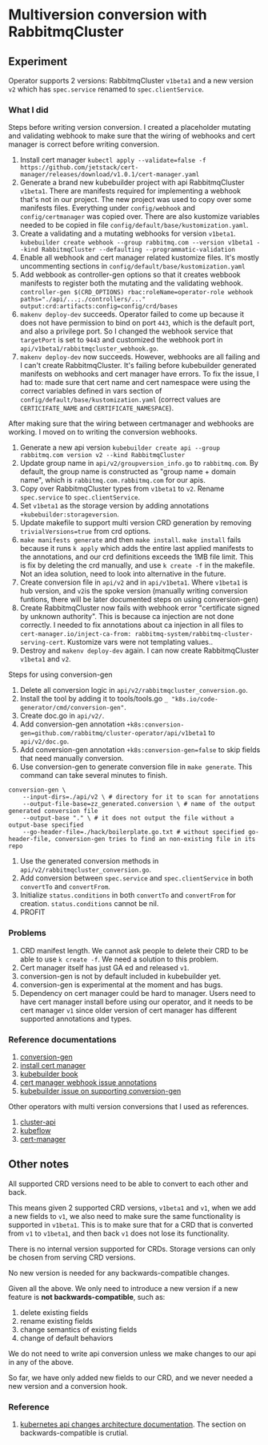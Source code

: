# Multiversion conversion with RabbitmqCluster

## Experiment

Operator supports 2 versions: RabbitmqCluster `v1beta1` and a new version `v2` which has `spec.service` renamed to `spec.clientService`.

### What I did

Steps before writing version conversion.
I created a placeholder mutating and validating webhook to make sure that the wiring of webhooks and cert manager is correct before writing conversion.

1. Install cert manager `kubectl apply --validate=false -f https://github.com/jetstack/cert-manager/releases/download/v1.0.1/cert-manager.yaml`
1. Generate a brand new kubebuilder project with api RabbitmqCluster `v1beta1`. There are manifests required for implementing a webhook that's not in our project. The new project was used to copy over some manifests files. Everything under `config/webhook` and `config/certmanager` was copied over. There are also kustomize variables needed to be copied in file `config/default/base/kustomization.yaml`.
1. Create a validating and a mutating webhooks for version `v1beta1`. `kubebuilder create webhook --group rabbitmq.com --version v1beta1 --kind RabbitmqCluster --defaulting --programmatic-validation`
1. Enable all webhook and cert manager related kustomize files. It's mostly uncommenting sections in `config/default/base/kustomization.yaml`
1. Add webbook as controller-gen options so that it creates webbook manifests to register both the mutating and the validating webhook.
   `controller-gen $(CRD_OPTIONS) rbac:roleName=operator-role webhook paths="./api/...;./controllers/..." output:crd:artifacts:config=config/crd/bases`
1. `makenv deploy-dev` succeeds. Operator failed to come up because it does not have permission to bind on port `443`, which is the default port, and also a privilege port. So I changed the webhook service that `targetPort` is set to `9443` and customized the webhook port in `api/v1beta1/rabbitmqcluster_webhook.go`.
1. `makenv deploy-dev` now succeeds. However, webhooks are all failing and I can't create RabbitmqCluster. It's failing before kubebuilder generated manifests on webhooks and cert manager have errors. To fix the issue, I had to: made sure that cert name and cert namespace were using the correct variables defined in vars section of `config/default/base/kustomization.yaml` (correct values are `CERTICIFATE_NAME` and `CERTIFICATE_NAMESPACE`).

After making sure that the wiring between certmanager and webhooks are working. I moved on to writing the conversion webhooks.

1. Generate a new api version `kubebuilder create api --group rabbitmq.com version v2 --kind RabbitmqCluster`
1. Update group name in `api/v2/groupversion_info.go` to `rabbitmq.com`. By default, the group name is constructed as "group name + domain name", which is `rabbitmq.com.rabbitmq.com` for our apis.
1. Copy over RabbitmqCluster types from `v1beta1` to `v2`. Rename `spec.service` to `spec.clientService`.
1. Set `v1beta1` as the storage version by adding annotations `+kubebuilder:storageversion`.
1. Update makefile to support multi version CRD generation by removing `trivialVersions=true` from crd options.
1. `make manifests generate` and then `make install`. `make install` fails because it runs `k apply` which adds the entire last applied manifests to the annotations, and our crd definitions exceeds the 1MB file limit. This is fix by deleting the crd manually, and use `k create -f` in the makefile. Not an idea solution, need to look into alternative in the future.
1. Create conversion file in `api/v2` and in `api/v1beta1`. Where `v1beta1` is hub version, and `v2`is the spoke version (manually writing conversion funtions, there will be later documented steps on using conversion-gen)
1. Create RabbitmqCluster now fails with webhook error "certificate signed by unknown authority". This is because ca injection are not done correctly. I needed to fix annotations about ca injection in all files to `cert-manager.io/inject-ca-from: rabbitmq-system/rabbitmq-cluster-serving-cert`. Kustomize vars were not templating values..
1. Destroy and `makenv deploy-dev` again. I can now create RabbitmqCluster `v1beta1` and `v2`.

Steps for using conversion-gen

1. Delete all conversion logic in `api/v2/rabbitmqcluster_conversion.go`.
1. Install the tool by adding it to tools/tools.go `_ "k8s.io/code-generator/cmd/conversion-gen"`.
1. Create doc.go in `api/v2/`.
1. Add conversion-gen annotation `+k8s:conversion-gen=github.com/rabbitmq/cluster-operator/api/v1beta1` to `api/v2/doc.go`.
1. Add conversion-gen annotation `+k8s:conversion-gen=false` to skip fields that need manually conversion.
1. Use conversion-gen to generate conversion file in `make generate`. This command can take several minutes to finish.

```
conversion-gen \
	--input-dirs=./api/v2 \ # directory for it to scan for annotations
	--output-file-base=zz_generated.conversion \ # name of the output generated conversion file
	--output-base "." \ # it does not output the file without a output-base specified
	--go-header-file=./hack/boilerplate.go.txt # without specified go-header-file, conversion-gen tries to find an non-existing file in its repo
```

1. Use the generated conversion methods in `api/v2/rabbitmqcluster_conversion.go`.
1. Add conversion between `spec.service` and `spec.clientService` in both `convertTo` and `convertFrom`.
1. Initialize `status.conditions` in both `convertTo` and `convertFrom` for creation. `status.conditions` cannot be nil.
1. PROFIT

### Problems

1. CRD manifest length. We cannot ask people to delete their CRD to be able to use `k create -f`. We need a solution to this problem.
1. Cert manager itself has just GA ed and released `v1`.
1. conversion-gen is not by default included in kubebuilder yet.
1. conversion-gen is experimental at the moment and has bugs.
1. Dependency on cert manager could be hard to manager. Users need to have cert manager install before using our operator, and it needs to be cert manager `v1` since older version of cert manager has different supported annotations and types.

### Reference documentations

1. [conversion-gen](https://godoc.org/k8s.io/code-generator/cmd/conversion-gen)
1. [install cert manager](https://cert-manager.io/docs/installation/kubernetes/)
1. [kubebuilder book](https://book.kubebuilder.io/multiversion-tutorial/api-changes.html)
1. [cert manager webhook issue annotations](https://github.com/jetstack/cert-manager/issues/2920#issuecomment-658779302)
1. [kubebuilder issue on supporting conversion-gen](https://github.com/kubernetes-sigs/kubebuilder/issues/1529#issuecomment-656359330)

Other operators with multi version conversions that I used as references.

1. [cluster-api](https://github.com/kubernetes-sigs/cluster-api/tree/master/api/v1alpha3)
1. [kubeflow](https://github.com/kubeflow/kubeflow/tree/master/components/notebook-controller/api)
1. [cert-manager](https://github.com/jetstack/cert-manager/tree/66d45afcdb3d7b3eb06a445916fd48b045d9e218/pkg/internal/apis/meta/v1)

## Other notes

All supported CRD versions need to be able to convert to each other and back.

This means given 2 supported CRD versions, `v1beta1` and `v1`, when we add a new fields to `v1`, we also need to make sure the same functionality is supported in `v1beta1`. This is to make sure that for a CRD that is converted from `v1` to `v1beta1`, and then back `v1` does not lose its functionality.

There is no internal version supported for CRDs. Storage versions can only be chosen from serving CRD versions.

No new version is needed for any backwards-compatible changes.

Given all the above. We only need to introduce a new version if a new feature is **not backwards-compatible**, such as:

1. delete existing fields
2. rename existing fields
3. change semantics of existing fields
4. change of default behaviors

We do not need to write api conversion unless we make changes to our api in any of the above.

So far, we have only added new fields to our CRD, and we never needed a new version and a conversion hook.

### Reference

1. [kubernetes api changes architecture documentation](https://github.com/kubernetes/community/blob/master/contributors/devel/sig-architecture/api_changes.md). The section on backwards-compatible is crutial.
